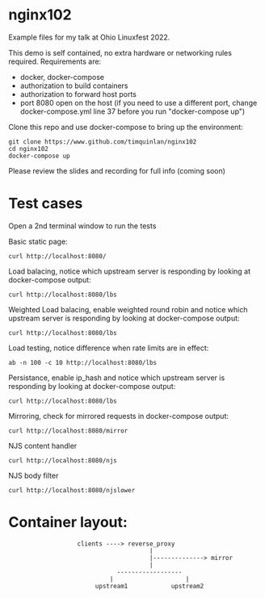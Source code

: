 # nginx102
Example files for my talk at Ohio Linuxfest 2022.

This demo is self contained, no extra hardware or networking rules required. Requirements are:
* docker, docker-compose
* authorization to build containers
* authorization to forward host ports
* port 8080 open on the host (if you need to use a different port, change docker-compose.yml line 37 before you run "docker-compose up")

Clone this repo and use docker-compose to bring up the environment:

    git clone https://www.github.com/timquinlan/nginx102
    cd nginx102
    docker-compose up

Please review the slides and recording for full info (coming soon)

# Test cases

Open a 2nd terminal window to run the tests

Basic static page:

    curl http://localhost:8080/

Load balacing, notice which upstream server is responding by looking at docker-compose output:

    curl http://localhost:8080/lbs

Weighted Load balacing, enable weighted round robin and notice which upstream server is responding by looking at docker-compose output:

    curl http://localhost:8080/lbs

Load testing, notice difference when rate limits are in effect:

    ab -n 100 -c 10 http://localhost:8080/lbs

Persistance, enable ip_hash and notice which upstream server is responding by looking at docker-compose output:

    curl http://localhost:8080/lbs

Mirroring, check for mirrored requests in docker-compose output:

    curl http://localhost:8080/mirror

NJS content handler

    curl http://localhost:8080/njs

NJS body filter

    curl http://localhost:8080/njslower

# Container layout:
                                                              
                       clients ----> reverse_proxy 
                                           |
                                           |--------------> mirror
                                           |                  
                                  ------------------
                                |                    |
                            upstream1            upstream2



